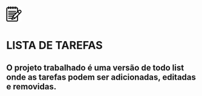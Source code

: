 # <img width="40px" height="40px" color="white" margin-top="5px" src="./assets/img/bloco-de-anotacoes.png"/>
# LISTA DE TAREFAS 

## O projeto trabalhado é uma versão de todo list onde as tarefas podem ser adicionadas, editadas e removidas.